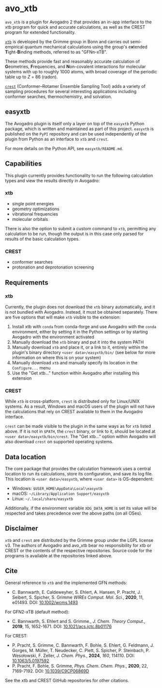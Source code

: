 # avo_xtb
`avo_xtb` is a plugin for Avogadro 2 that provides an in-app interface to the xtb program for quick and accurate calculations, as well as the CREST program for extended functionality.

[`xtb`](https://github.com/grimme-lab/xtb) is developed by the Grimme group in Bonn and carries out semi-empirical quantum mechanical calculations using the group's e**x**tended **T**ight-**B**inding methods, referred to as "GFNn-xTB".

These methods provide fast and reasonably accurate calculation of **G**eometries, **F**requencies, and **N**on-covalent interactions for molecular systems with up to roughly 1000 atoms, with broad coverage of the periodic table up to *Z* = 86 (radon).

[`crest`](https://github.com/crest-lab/crest) (Conformer–Rotamer Ensemble Sampling Tool) adds a variety of sampling procedures for several interesting applications including conformer searches, thermochemistry, and solvation.

## easyxtb

The Avogadro plugin is itself only a layer on top of the `easyxtb` Python package, which is written and maintained as part of this project.
`easyxtb` is published on the `PyPI` repository and can be used independently of the plugin from Python as an interface to `xtb` and `crest`.

For more details on the Python API, see `easyxtb/README.md`.

## Capabilities

This plugin currently provides functionality to run the following calculation types and view the results directly in Avogadro:

### xtb
* single point energies
* geometry optimizations
* vibrational frequencies
* molecular orbitals

There is also the option to submit a custom command to `xtb`, permitting any calculation to be run, though the output is in this case only parsed for results of the basic calculation types.

### CREST
* conformer searches
* protonation and deprotonation screening

## Requirements

### xtb

Currently, the plugin does not download the `xtb` binary automatically, and it is not bundled with Avogadro. Instead, it must be obtained separately. There are five options that will make `xtb` visible to the extension:
1. Install xtb with `conda` from conda-forge and use Avogadro with the `conda` environment, either by setting it in the Python settings or by starting Avogadro with the environment activated
2. Manually download the `xtb` binary and put it into the system PATH
3. Manually download `xtb` and place it, or a link to it, entirely within the plugin's binary directory `<user data>/easyxtb/bin/` (see below for more information on where this is on your system) 
4. Manually download `xtb` and manually specify its location in the `Configure...` menu
5. Use the "Get xtb..." function within Avogadro after installing this extension

### CREST

While `xtb` is cross-platform, `crest` is distributed only for Linux/UNIX systems. As a result, Windows and macOS users of the plugin will not have the calculations that rely on CREST available to them in the Avogadro interface.

`crest` can be made visible to the plugin in the same ways as for `xtb` listed above.
If it is not in `$PATH`, the `crest` binary, or link to it, should be located at `<user data>/easyxtb/bin/crest`.
The "Get xtb..." option within Avogadro will also download `crest` on supported operating systems.

## Data location

The core package that provides the calculation framework uses a central location to run its calculations, store its configuration, and save its log file.
This location is `<user data>/easyxtb`, where `<user data>` is OS-dependent:

- Windows: `$USER_HOME\AppData\Local\easyxtb`
- macOS: `~/Library/Application Support/easyxtb`
- Linux: `~/.local/share/easyxtb`

Additionally, if the environment variable `XDG_DATA_HOME` is set its value will be respected and takes precedence over the above paths (on all OSes).

## Disclaimer

`xtb` and `crest` are distributed by the Grimme group under the LGPL license v3. The authors of Avogadro and avo_xtb bear no responsibility for xtb or CREST or the contents of the respective repositories. Source code for the programs is available at the repositories linked above.

## Cite

General reference to `xtb` and the implemented GFN methods:
* C. Bannwarth, E. Caldeweyher, S. Ehlert, A. Hansen, P. Pracht, J. Seibert, S. Spicher, S. Grimme
  *WIREs Comput. Mol. Sci.*, **2020**, 11, e01493.
  DOI: [10.1002/wcms.1493](https://doi.org/10.1002/wcms.1493)

For GFN2-xTB (default method):
* C. Bannwarth, S. Ehlert and S. Grimme., *J. Chem. Theory Comput.*, **2019**, 15, 1652-1671. DOI: [10.1021/acs.jctc.8b01176](https://dx.doi.org/10.1021/acs.jctc.8b01176)

For CREST:
* P. Pracht, S. Grimme, C. Bannwarth, F. Bohle, S. Ehlert, G. Feldmann, J. Gorges, M. Müller, T. Neudecker, C. Plett, S. Spicher, P. Steinbach, P. Wesołowski, F. Zeller, *J. Chem. Phys.*, **2024**, *160*, 114110. DOI: [10.1063/5.0197592](https://doi.org/10.1063/5.0197592)
* P. Pracht, F. Bohle, S. Grimme, *Phys. Chem. Chem. Phys.*, **2020**, 22, 7169-7192. DOI: [10.1039/C9CP06869D](https://dx.doi.org/10.1039/C9CP06869D)

See the xtb and CREST GitHub repositories for other citations.
